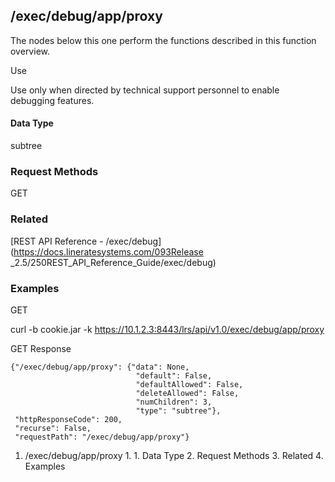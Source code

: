 ## /exec/debug/app/proxy

The nodes below this one perform the functions described in this function
overview.

Use

Use only when directed by technical support personnel to enable debugging
features.

#### Data Type

subtree

### Request Methods

GET

### Related

[REST API Reference - /exec/debug](https://docs.lineratesystems.com/093Release
_2.5/250REST_API_Reference_Guide/exec/debug)

### Examples

GET

curl -b cookie.jar -k https://10.1.2.3:8443/lrs/api/v1.0/exec/debug/app/proxy

GET Response

    
    {"/exec/debug/app/proxy": {"data": None,
                                "default": False,
                                "defaultAllowed": False,
                                "deleteAllowed": False,
                                "numChildren": 3,
                                "type": "subtree"},
     "httpResponseCode": 200,
     "recurse": False,
     "requestPath": "/exec/debug/app/proxy"}
    

  1. /exec/debug/app/proxy
    1.       1. Data Type
    2. Request Methods
    3. Related
    4. Examples

